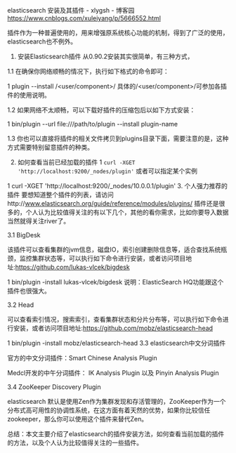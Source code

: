 
elasticsearch 安装及其插件 - xlygsh - 博客园 https://www.cnblogs.com/xuleiyang/p/5666552.html

插件作为一种普遍使用的，用来增强原系统核心功能的机制，得到了广泛的使用，elasticsearch也不例外。

1. 安装Elasticsearch插件
从0.90.2安装其实很简单，有三种方式，

1.1 在确保你网络顺畅的情况下，执行如下格式的命令即可：

1	plugin --install <org>/<user/component>/<version>
 具体的<org>/<user/component>/<version>可参加各插件的使用说明。

1.2  如果网络不太顺畅，可以下载好插件的压缩包后以如下方式安装：

1	bin/plugin --url file:///path/to/plugin --install plugin-name
 
1.3 你也可以直接将插件的相关文件拷贝到plugins目录下面，需要注意的是，这种方式需要特别留意插件的种类。

2. 如何查看当前已经加载的插件
1	`curl -XGET 'http://localhost:9200/_nodes/plugin'`
 或者可以指定某个实例

1	curl -XGET 'http://localhost:9200/_nodes/10.0.0.1/plugin'
3. 个人强力推荐的插件
要想知道整个插件的列表，请访问http://www.elasticsearch.org/guide/reference/modules/plugins/ 插件还是很多的，个人认为比较值得关注的有以下几个，其他的看你需求，比如你要导入数据当然就得关注river了。

3.1 BigDesk

该插件可以查看集群的jvm信息，磁盘IO，索引创建删除信息等，适合查找系统瓶颈，监控集群状态等，可以执行如下命令进行安装，或者访问项目地址:https://github.com/lukas-vlcek/bigdesk

1	bin/plugin -install lukas-vlcek/bigdesk
 说明：ElasticSearch HQ功能跟这个插件也很强大。

3.2 Head

可以查看索引情况，搜索索引，查看集群状态和分片分布等，可以执行如下命令进行安装，或者访问项目地址:https://github.com/mobz/elasticsearch-head

1	bin/plugin -install mobz/elasticsearch-head
 3.3 elasticsearch中文分词插件

官方的中文分词插件：Smart Chinese Analysis Plugin

Medcl开发的中午分词插件： IK Analysis Plugin  以及 Pinyin Analysis Plugin

3.4 ZooKeeper Discovery Plugin

elasticsearch 默认是使用Zen作为集群发现和存活管理的，ZooKeeper作为一个分布式高可用性的协调性系统，在这方面有着天然的优势，如果你比较信任zookeeper，那么你可以使用这个插件来替代Zen。

总结：本文主要介绍了elasticsearch的插件安装方法，如何查看当前加载的插件的方法，以及个人认为比较值得关注的一些插件。